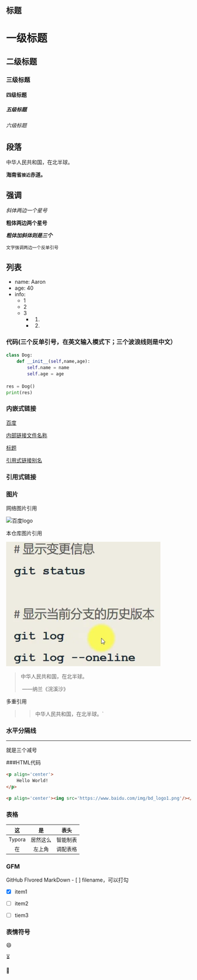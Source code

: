 ## 标题

# 一级标题

## 二级标题

### 三级标题

#### 四级标题

##### 五级标题

###### 六级标题



## 段落

中华人民共和国，在北半球。

**海南省`接近`赤道。**

## 强调

*斜体两边一个星号*

**粗体两边两个星号**

***粗体加斜体则是三个***

`文字强调两边一个反单引号`

## 列表

- name: Aaron
- age: 40
- info:
  - 1 
  - 2
  - 3
    - 1)
    - 2)

### 代码(三个反单引号，在英文输入模式下；三个波浪线则是中文）

~~~python
class Dog:
    def __init__(self,name,age):
        self.name = name
        self.age = age

res = Dog()
print(res)
~~~



### 内嵌式链接

[百度]

[内部链接文件名称](概述.md)

[标题](excise.md#标题)

[引用式链接别名]



### 引用式链接

### 图片

网络图片引用

![百度logo][网络图片]

本仓库图片引用

![本地图片][本仓库图片]

> 中华人民共和国，在北半球。
>
> ​						——纳兰《浣溪沙》

多重引用

> >中华人民共和国，在北半球。`

### 水平分隔线

------

就是三个减号

###HTML代码

```HTML
<p align='center'>
    Hello World!
</p>
```

```Html
<p align='center'><img src='https://www.baidu.com/img/bd_logo1.png'/></p>
```

### 表格

|   这   |    是    |   表头   |
| :----: | :------: | :------: |
| Typora | 居然这么 | 智能制表 |
|   在   |  左上角  | 调配表格 |

### GFM

GitHub Flvored MarkDown	- [ ] filename，可以打勾

- [x] item1
- [ ] item2
- [ ] tiem3



### 表情符号

:smile:

:hourglass_flowing_sand:

:snake:







<!-- 引用式链接 -->

[百度]:http://www.baidu.com
[引用式链接别名]: http://www.baidu.com	"链接别名：百度网"
[网络图片]: https://www.baidu.com/img/bd_logo1.png	"引用式链接图片"
[本仓库图片]: git3.PNG	"引用本仓库链接图片"